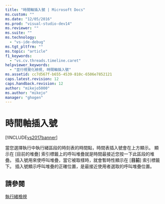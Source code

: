 ```yaml
---
title: "時間軸插入號 | Microsoft Docs"
ms.custom: ""
ms.date: "12/05/2016"
ms.prod: "visual-studio-dev14"
ms.reviewer: ""
ms.suite: ""
ms.technology: 
  - "vs-ide-debug"
ms.tgt_pltfrm: ""
ms.topic: "article"
f1_keywords: 
  - "vs.cv.threads.timeline.caret"
helpviewer_keywords: 
  - "並行視覺化檢視, 時間軸插入號"
ms.assetid: cc7d567f-b655-4539-810c-6506e7852121
caps.latest.revision: 12
caps.handback.revision: 12
author: "mikejo5000"
ms.author: "mikejo"
manager: "ghogen"
---
```

# 時間軸插入號
[!INCLUDE[vs2017banner](../code-quality/includes/vs2017banner.md)]

當您選擇執行中執行緒區段的時刻表的時間點，時間表插入號會在上方顯示。  顯示在 \[目前的堆疊\] 索引標籤上的呼叫堆疊就是時間最接近您按一下此區段的堆疊。  插入號用來使呼叫堆疊，當它被取樣時，就會暫時性顯示在 \[**目前**\] 索引標籤下。  插入號顯示呼叫堆疊的正確位置，是最接近使用者選取的呼叫堆疊位置。  
  
## 請參閱  
 [執行緒檢視](../profiling/threads-view-parallel-performance.md)